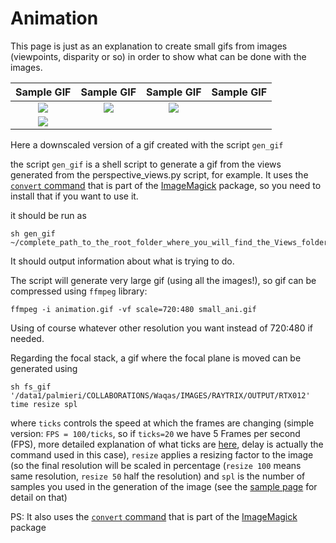 # Animation

This page is just as an explanation to create small gifs from images (viewpoints, disparity or so) in order to show what can be done with the images.


Sample GIF               |  Sample GIF          |  Sample GIF          |  Sample GIF          |
:-------------------------:|:-------------------------:|:-------------------------:|:-------------------------:|
![](https://github.com/PlenopticToolbox/PlenopticToolbox2.0/blob/master/ANIMATIONS/small_ani_dragon.gif)  |  ![](https://github.com/PlenopticToolbox/PlenopticToolbox2.0/blob/master/ANIMATIONS/small_ani_cards.gif) | ![](https://github.com/PlenopticToolbox/PlenopticToolbox2.0/blob/master/ANIMATIONS/small_ani_glasses.gif) |  
![](https://github.com/PlenopticToolbox/PlenopticToolbox2.0/blob/master/ANIMATIONS/focalstack_d20_r70.gif) | 

Here a downscaled version of a gif created with the script `gen_gif`

the script `gen_gif` is a shell script to generate a gif from the views generated from the perspective_views.py script, for example.
It uses the [`convert` command](https://imagemagick.org/script/convert.php) that is part of the [ImageMagick](https://www.imagemagick.org/) package, so you need to install that if you want to use it.

it should be run as 

```
sh gen_gif ~/complete_path_to_the_root_folder_where_you_will_find_the_Views_folder(without_Views_in_the_path)
```

It should output information about what is trying to do.

The script will generate very large gif (using all the images!), so gif can be compressed using `ffmpeg` library:

```
ffmpeg -i animation.gif -vf scale=720:480 small_ani.gif
```

Using of course whatever other resolution you want instead of 720:480 if needed.


Regarding the focal stack, a gif where the focal plane is moved can be generated using 
```
sh fs_gif '/data1/palmieri/COLLABORATIONS/Waqas/IMAGES/RAYTRIX/OUTPUT/RTX012' time resize spl
```
where `ticks` controls the speed at which the frames are changing (simple version: `FPS = 100/ticks`, so if `ticks=20` we have 5 Frames per second (FPS), more detailed explanation of what ticks are [here](http://www.imagemagick.org/script/command-line-options.php#delay), delay is actually the command used in this case), `resize` applies a resizing factor to the image (so the final resolution will be scaled in percentage (`resize 100` means same resolution, `resize 50` half the resolution) and `spl` is the number of samples you used in the generation of the image (see the [sample page](https://github.com/PlenopticToolbox/PlenopticToolbox2.0/tree/master/python/samples) for detail on that)

PS: It also uses the [`convert` command](https://imagemagick.org/script/convert.php) that is part of the [ImageMagick](https://www.imagemagick.org/) package
